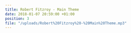```yaml
---
title: Robert Fitzroy - Main Theme
date: 2018-01-07 20:59:00 +01:00
position: 3
file: "/uploads/Robert%20Fitzroy%20-%20Main%20Theme.mp3"
---
```


